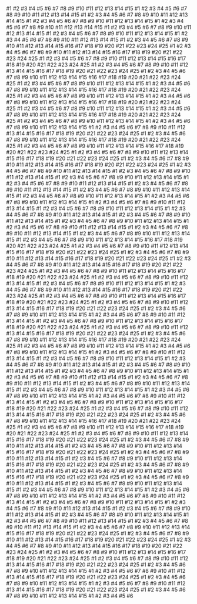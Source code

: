#1
#2
#3
#4
#5
#6
#7
#8
#9
#10
#11
#12
#13
#14
#15
#1
#2
#3
#4
#5
#6
#7
#8
#9
#10
#11
#12
#13
#14
#15
#1
#2
#3
#4
#5
#6
#7
#8
#9
#10
#11
#12
#13
#14
#15
#1
#2
#3
#4
#5
#6
#7
#8
#9
#10
#11
#12
#13
#14
#15
#1
#2
#3
#4
#5
#6
#7
#8
#9
#10
#11
#12
#13
#14
#15
#1
#2
#3
#4
#5
#6
#7
#8
#9
#10
#11
#12
#13
#14
#15
#1
#2
#3
#4
#5
#6
#7
#8
#9
#10
#11
#12
#13
#14
#15
#1
#2
#3
#4
#5
#6
#7
#8
#9
#10
#11
#12
#13
#14
#15
#1
#2
#3
#4
#5
#6
#7
#8
#9
#10
#11
#12
#13
#14
#15
#16
#17
#18
#19
#20
#21
#22
#23
#24
#25
#1
#2
#3
#4
#5
#6
#7
#8
#9
#10
#11
#12
#13
#14
#15
#16
#17
#18
#19
#20
#21
#22
#23
#24
#25
#1
#2
#3
#4
#5
#6
#7
#8
#9
#10
#11
#12
#13
#14
#15
#16
#17
#18
#19
#20
#21
#22
#23
#24
#25
#1
#2
#3
#4
#5
#6
#7
#8
#9
#10
#11
#12
#13
#14
#15
#16
#17
#18
#19
#20
#21
#22
#23
#24
#25
#1
#2
#3
#4
#5
#6
#7
#8
#9
#10
#11
#12
#13
#14
#15
#16
#17
#18
#19
#20
#21
#22
#23
#24
#25
#1
#2
#3
#4
#5
#6
#7
#8
#9
#10
#11
#12
#13
#14
#15
#1
#2
#3
#4
#5
#6
#7
#8
#9
#10
#11
#12
#13
#14
#15
#16
#17
#18
#19
#20
#21
#22
#23
#24
#25
#1
#2
#3
#4
#5
#6
#7
#8
#9
#10
#11
#12
#13
#14
#15
#1
#2
#3
#4
#5
#6
#7
#8
#9
#10
#11
#12
#13
#14
#15
#16
#17
#18
#19
#20
#21
#22
#23
#24
#25
#1
#2
#3
#4
#5
#6
#7
#8
#9
#10
#11
#12
#13
#14
#15
#1
#2
#3
#4
#5
#6
#7
#8
#9
#10
#11
#12
#13
#14
#15
#16
#17
#18
#19
#20
#21
#22
#23
#24
#25
#1
#2
#3
#4
#5
#6
#7
#8
#9
#10
#11
#12
#13
#14
#15
#1
#2
#3
#4
#5
#6
#7
#8
#9
#10
#11
#12
#13
#14
#15
#1
#2
#3
#4
#5
#6
#7
#8
#9
#10
#11
#12
#13
#14
#15
#16
#17
#18
#19
#20
#21
#22
#23
#24
#25
#1
#2
#3
#4
#5
#6
#7
#8
#9
#10
#11
#12
#13
#14
#15
#16
#17
#18
#19
#20
#21
#22
#23
#24
#25
#1
#2
#3
#4
#5
#6
#7
#8
#9
#10
#11
#12
#13
#14
#15
#16
#17
#18
#19
#20
#21
#22
#23
#24
#25
#1
#2
#3
#4
#5
#6
#7
#8
#9
#10
#11
#12
#13
#14
#15
#16
#17
#18
#19
#20
#21
#22
#23
#24
#25
#1
#2
#3
#4
#5
#6
#7
#8
#9
#10
#11
#12
#13
#14
#15
#16
#17
#18
#19
#20
#21
#22
#23
#24
#25
#1
#2
#3
#4
#5
#6
#7
#8
#9
#10
#11
#12
#13
#14
#15
#1
#2
#3
#4
#5
#6
#7
#8
#9
#10
#11
#12
#13
#14
#15
#1
#2
#3
#4
#5
#6
#7
#8
#9
#10
#11
#12
#13
#14
#15
#1
#2
#3
#4
#5
#6
#7
#8
#9
#10
#11
#12
#13
#14
#15
#1
#2
#3
#4
#5
#6
#7
#8
#9
#10
#11
#12
#13
#14
#15
#1
#2
#3
#4
#5
#6
#7
#8
#9
#10
#11
#12
#13
#14
#15
#1
#2
#3
#4
#5
#6
#7
#8
#9
#10
#11
#12
#13
#14
#15
#1
#2
#3
#4
#5
#6
#7
#8
#9
#10
#11
#12
#13
#14
#15
#1
#2
#3
#4
#5
#6
#7
#8
#9
#10
#11
#12
#13
#14
#15
#1
#2
#3
#4
#5
#6
#7
#8
#9
#10
#11
#12
#13
#14
#15
#1
#2
#3
#4
#5
#6
#7
#8
#9
#10
#11
#12
#13
#14
#15
#1
#2
#3
#4
#5
#6
#7
#8
#9
#10
#11
#12
#13
#14
#15
#1
#2
#3
#4
#5
#6
#7
#8
#9
#10
#11
#12
#13
#14
#15
#1
#2
#3
#4
#5
#6
#7
#8
#9
#10
#11
#12
#13
#14
#15
#1
#2
#3
#4
#5
#6
#7
#8
#9
#10
#11
#12
#13
#14
#15
#1
#2
#3
#4
#5
#6
#7
#8
#9
#10
#11
#12
#13
#14
#15
#1
#2
#3
#4
#5
#6
#7
#8
#9
#10
#11
#12
#13
#14
#15
#16
#17
#18
#19
#20
#21
#22
#23
#24
#25
#1
#2
#3
#4
#5
#6
#7
#8
#9
#10
#11
#12
#13
#14
#15
#16
#17
#18
#19
#20
#21
#22
#23
#24
#25
#1
#2
#3
#4
#5
#6
#7
#8
#9
#10
#11
#12
#13
#14
#15
#16
#17
#18
#19
#20
#21
#22
#23
#24
#25
#1
#2
#3
#4
#5
#6
#7
#8
#9
#10
#11
#12
#13
#14
#15
#16
#17
#18
#19
#20
#21
#22
#23
#24
#25
#1
#2
#3
#4
#5
#6
#7
#8
#9
#10
#11
#12
#13
#14
#15
#16
#17
#18
#19
#20
#21
#22
#23
#24
#25
#1
#2
#3
#4
#5
#6
#7
#8
#9
#10
#11
#12
#13
#14
#15
#1
#2
#3
#4
#5
#6
#7
#8
#9
#10
#11
#12
#13
#14
#15
#1
#2
#3
#4
#5
#6
#7
#8
#9
#10
#11
#12
#13
#14
#15
#16
#17
#18
#19
#20
#21
#22
#23
#24
#25
#1
#2
#3
#4
#5
#6
#7
#8
#9
#10
#11
#12
#13
#14
#15
#16
#17
#18
#19
#20
#21
#22
#23
#24
#25
#1
#2
#3
#4
#5
#6
#7
#8
#9
#10
#11
#12
#13
#14
#15
#16
#17
#18
#19
#20
#21
#22
#23
#24
#25
#1
#2
#3
#4
#5
#6
#7
#8
#9
#10
#11
#12
#13
#14
#15
#1
#2
#3
#4
#5
#6
#7
#8
#9
#10
#11
#12
#13
#14
#15
#1
#2
#3
#4
#5
#6
#7
#8
#9
#10
#11
#12
#13
#14
#15
#16
#17
#18
#19
#20
#21
#22
#23
#24
#25
#1
#2
#3
#4
#5
#6
#7
#8
#9
#10
#11
#12
#13
#14
#15
#16
#17
#18
#19
#20
#21
#22
#23
#24
#25
#1
#2
#3
#4
#5
#6
#7
#8
#9
#10
#11
#12
#13
#14
#15
#16
#17
#18
#19
#20
#21
#22
#23
#24
#25
#1
#2
#3
#4
#5
#6
#7
#8
#9
#10
#11
#12
#13
#14
#15
#1
#2
#3
#4
#5
#6
#7
#8
#9
#10
#11
#12
#13
#14
#15
#1
#2
#3
#4
#5
#6
#7
#8
#9
#10
#11
#12
#13
#14
#15
#1
#2
#3
#4
#5
#6
#7
#8
#9
#10
#11
#12
#13
#14
#15
#1
#2
#3
#4
#5
#6
#7
#8
#9
#10
#11
#12
#13
#14
#15
#1
#2
#3
#4
#5
#6
#7
#8
#9
#10
#11
#12
#13
#14
#15
#1
#2
#3
#4
#5
#6
#7
#8
#9
#10
#11
#12
#13
#14
#15
#1
#2
#3
#4
#5
#6
#7
#8
#9
#10
#11
#12
#13
#14
#15
#1
#2
#3
#4
#5
#6
#7
#8
#9
#10
#11
#12
#13
#14
#15
#1
#2
#3
#4
#5
#6
#7
#8
#9
#10
#11
#12
#13
#14
#15
#1
#2
#3
#4
#5
#6
#7
#8
#9
#10
#11
#12
#13
#14
#15
#1
#2
#3
#4
#5
#6
#7
#8
#9
#10
#11
#12
#13
#14
#15
#1
#2
#3
#4
#5
#6
#7
#8
#9
#10
#11
#12
#13
#14
#15
#1
#2
#3
#4
#5
#6
#7
#8
#9
#10
#11
#12
#13
#14
#15
#16
#17
#18
#19
#20
#21
#22
#23
#24
#25
#1
#2
#3
#4
#5
#6
#7
#8
#9
#10
#11
#12
#13
#14
#15
#16
#17
#18
#19
#20
#21
#22
#23
#24
#25
#1
#2
#3
#4
#5
#6
#7
#8
#9
#10
#11
#12
#13
#14
#15
#16
#17
#18
#19
#20
#21
#22
#23
#24
#25
#1
#2
#3
#4
#5
#6
#7
#8
#9
#10
#11
#12
#13
#14
#15
#16
#17
#18
#19
#20
#21
#22
#23
#24
#25
#1
#2
#3
#4
#5
#6
#7
#8
#9
#10
#11
#12
#13
#14
#15
#16
#17
#18
#19
#20
#21
#22
#23
#24
#25
#1
#2
#3
#4
#5
#6
#7
#8
#9
#10
#11
#12
#13
#14
#15
#1
#2
#3
#4
#5
#6
#7
#8
#9
#10
#11
#12
#13
#14
#15
#16
#17
#18
#19
#20
#21
#22
#23
#24
#25
#1
#2
#3
#4
#5
#6
#7
#8
#9
#10
#11
#12
#13
#14
#15
#1
#2
#3
#4
#5
#6
#7
#8
#9
#10
#11
#12
#13
#14
#15
#16
#17
#18
#19
#20
#21
#22
#23
#24
#25
#1
#2
#3
#4
#5
#6
#7
#8
#9
#10
#11
#12
#13
#14
#15
#1
#2
#3
#4
#5
#6
#7
#8
#9
#10
#11
#12
#13
#14
#15
#16
#17
#18
#19
#20
#21
#22
#23
#24
#25
#1
#2
#3
#4
#5
#6
#7
#8
#9
#10
#11
#12
#13
#14
#15
#1
#2
#3
#4
#5
#6
#7
#8
#9
#10
#11
#12
#13
#14
#15
#1
#2
#3
#4
#5
#6
#7
#8
#9
#10
#11
#12
#13
#14
#15
#1
#2
#3
#4
#5
#6
#7
#8
#9
#10
#11
#12
#13
#14
#15
#1
#2
#3
#4
#5
#6
#7
#8
#9
#10
#11
#12
#13
#14
#15
#1
#2
#3
#4
#5
#6
#7
#8
#9
#10
#11
#12
#13
#14
#15
#1
#2
#3
#4
#5
#6
#7
#8
#9
#10
#11
#12
#13
#14
#15
#1
#2
#3
#4
#5
#6
#7
#8
#9
#10
#11
#12
#13
#14
#15
#1
#2
#3
#4
#5
#6
#7
#8
#9
#10
#11
#12
#13
#14
#15
#1
#2
#3
#4
#5
#6
#7
#8
#9
#10
#11
#12
#13
#14
#15
#1
#2
#3
#4
#5
#6
#7
#8
#9
#10
#11
#12
#13
#14
#15
#1
#2
#3
#4
#5
#6
#7
#8
#9
#10
#11
#12
#13
#14
#15
#16
#17
#18
#19
#20
#21
#22
#23
#24
#25
#1
#2
#3
#4
#5
#6
#7
#8
#9
#10
#11
#12
#13
#14
#15
#16
#17
#18
#19
#20
#21
#22
#23
#24
#25
#1
#2
#3
#4
#5
#6
#7
#8
#9
#10
#11
#12
#13
#14
#15
#16
#17
#18
#19
#20
#21
#22
#23
#24
#25
#1
#2
#3
#4
#5
#6
#7
#8
#9
#10
#11
#12
#13
#14
#15
#16
#17
#18
#19
#20
#21
#22
#23
#24
#25
#1
#2
#3
#4
#5
#6
#7
#8
#9
#10
#11
#12
#13
#14
#15
#16
#17
#18
#19
#20
#21
#22
#23
#24
#25
#1
#2
#3
#4
#5
#6
#7
#8
#9
#10
#11
#12
#13
#14
#15
#1
#2
#3
#4
#5
#6
#7
#8
#9
#10
#11
#12
#13
#14
#15
#16
#17
#18
#19
#20
#21
#22
#23
#24
#25
#1
#2
#3
#4
#5
#6
#7
#8
#9
#10
#11
#12
#13
#14
#15
#1
#2
#3
#4
#5
#6
#7
#8
#9
#10
#11
#12
#13
#14
#15
#16
#17
#18
#19
#20
#21
#22
#23
#24
#25
#1
#2
#3
#4
#5
#6
#7
#8
#9
#10
#11
#12
#13
#14
#15
#1
#2
#3
#4
#5
#6
